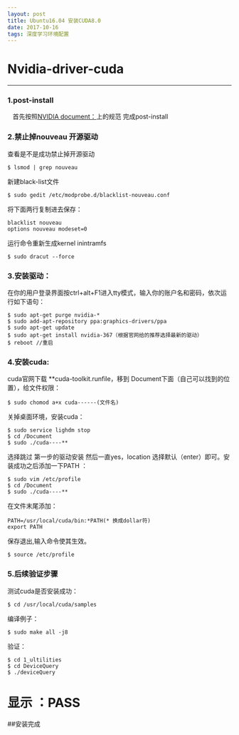 ```yaml
---
layout: post
title: Ubuntu16.04 安装CUDA8.0
date: 2017-10-16 
tags: 深度学习环境配置
---
```


# Nvidia-driver-cuda


----------


### 1.post-install
    首先按照[NVIDIA document：](http://docs.nvidia.com/cuda/cuda-installation-guide-linux/index.html#post-installation-actions)上的规范 完成post-install

### 2.禁止掉nouveau 开源驱动

查看是不是成功禁止掉开源驱动

```     
$ lsmod | grep nouveau
```  
新建black-list文件

```     
$ sudo gedit /etc/modprobe.d/blacklist-nouveau.conf     
```    

将下面两行复制进去保存：

```
blacklist nouveau
options nouveau modeset=0
```

运行命令重新生成kernel inintramfs
```
$ sudo dracut --force
```




### 3.安装驱动：
在你的用户登录界面按ctrl+alt+F1进入tty模式，输入你的账户名和密码，依次运行如下语句：

```   
$ sudo apt-get purge nvidia-*
$ sudo add-apt-repository ppa:graphics-drivers/ppa
$ sudo apt-get update
$ sudo apt-get install nvidia-367（根据官网给的推荐选择最新的驱动）
$ reboot //重启
```   




### 4.安装cuda:

cuda官网下载 **cuda-toolkit.runfile，移到 Document下面（自己可以找到的位置），给文件权限：

```   
$ sudo chomod a+x cuda------(文件名)
```   
关掉桌面环境，安装cuda：

```
$ sudo service lighdm stop
$ cd /Document
$ sudo ./cuda----**
```
选择跳过 第一步的驱动安装 然后一直yes，location 选择默认（enter）即可。安装成功之后添加一下PATH ：

```   
$ sudo vim /etc/profile
$ cd /Document
$ sudo ./cuda----**
```   
在文件末尾添加：
```   
PATH=/usr/local/cuda/bin:*PATH(* 换成dollar符)
export PATH
```   
保存退出,输入命令使其生效。
```   
$ source /etc/profile
```   

### 5.后续验证步骤

测试cuda是否安装成功：
```   
$ cd /usr/local/cuda/samples
```   
编译例子：
```   
$ sudo make all -j8
```   
验证：  
```   
$ cd 1_ultilities 
$ cd DeviceQuery
$ ./deviceQuery
```   

# 显示 ：PASS
##安装完成



